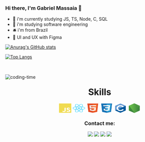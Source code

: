 ### Hi there, I'm Gabriel Massaia 👋
- 🔭 i'm currently studying JS, TS, Node, C, SQL
-  🌱 i'm  studying software engineering
- 🛎️ i'm from Brazil
- 🔭 UI and UX with Figma

<div>
  <img  height="180em" [![Anurag's GitHub stats](https://github-readme-stats.vercel.app/api?username=gabrielmassaia&show_icons=true&theme=react)](https://github.com/gabrielmassaia/github-readme-stats)
  <img align="right" height="180em" [![Top Langs](https://github-readme-stats.vercel.app/api/top-langs/?username=gabrielmassaia&theme=react&layout=compact)](https://github.com/gabrielmassaia/github-readme-stats)
</div>

[![Anurag's GitHub stats](https://github-readme-stats.vercel.app/api?username=gabrielmassaia&show_icons=true&theme=react)](https://github.com/gabrielmassaia/github-readme-stats)

[![Top Langs](https://github-readme-stats.vercel.app/api/top-langs/?username=gabrielmassaia&theme=react&layout=compact)](https://github.com/gabrielmassaia/github-readme-stats)

##

<div  align="center"> 
  <div style="display: inline_block"><br>
    <img align="left" height="250" alt="coding-time" src="code.gif">
    <h1 align="center">Skills</h1>
    <img align="center" height="30" width="40" alt="js-icon"  src="https://raw.githubusercontent.com/devicons/devicon/master/icons/javascript/javascript-plain.svg">
    <img align="center" height="30" width="40" alt="react-icon" src="https://raw.githubusercontent.com/devicons/devicon/master/icons/react/react-original.svg">
    <img align="center" height="30" width="40" alt="html-icon" src="https://raw.githubusercontent.com/devicons/devicon/master/icons/html5/html5-original.svg">
    <img align="center" height="30" width="40" alt="css-icon" src="https://raw.githubusercontent.com/devicons/devicon/master/icons/css3/css3-original.svg">
    <img align="center" height="30" width="40" alt="c-icon" src="https://raw.githubusercontent.com/devicons/devicon/master/icons/c/c-original.svg">
    <img align="center" height="30" width="40" alt="nodejs-icon" src="https://raw.githubusercontent.com/devicons/devicon/master/icons/nodejs/nodejs-original.svg">
   </div>

<div> 
 
 ### Contact me: <br>
  <a href="https://instagram.com/gbmassaia" target="_blank"><img src="https://img.shields.io/badge/-Instagram-%23E4405F?style=for-the-badge&logo=instagram&logoColor=white" target="_blank"></a>
 <a href="https://discord.gg/massaia#5939" target="_blank"><img src="https://img.shields.io/badge/Discord-7289DA?style=for-the-badge&logo=discord&logoColor=white" target="_blank"></a> 
  <a href = "mailto:gabrielmassaia50@gmail.com"><img src="https://img.shields.io/badge/-Gmail-%23333?style=for-the-badge&logo=gmail&logoColor=white" target="_blank"></a>
  <a href="https://www.linkedin.com/in//gabriel-massaia-8710b1222/" target="_blank"><img src="https://img.shields.io/badge/-LinkedIn-%230077B5?style=for-the-badge&logo=linkedin&logoColor=white" target="_blank"></a> 
  
</div>
